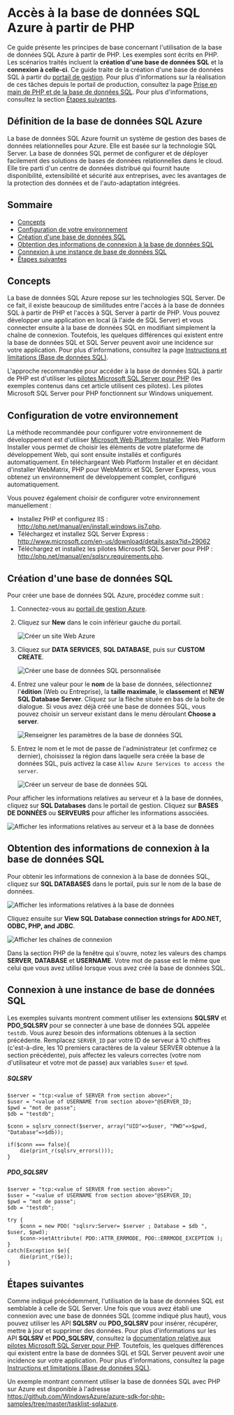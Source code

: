 <properties linkid="develop-php-sql-database" urlDisplayName="SQL Database" pageTitle="How to use SQL Database (PHP) - Azure feature guides" metaKeywords="Azure SQL Database PHP, SQL Database PHP" description="Learn how to create and connect to an Azure SQL Database from PHP." metaCanonical="" services="sql-database" documentationCenter="PHP" title="How to Access Azure SQL Database from PHP" authors="waltpo" solutions="" manager="bjsmith" editor="mollybos" videoId="" scriptId="" />

Accès à la base de données SQL Azure à partir de PHP
====================================================

Ce guide présente les principes de base concernant l'utilisation de la base de données SQL Azure à partir de PHP. Les exemples sont écrits en PHP. Les scénarios traités incluent la **création d'une base de données SQL** et la **connexion à celle-ci**. Ce guide traite de la création d'une base de données SQL à partir du [portail de gestion](https://manage.windowsazure.com). Pour plus d'informations sur la réalisation de ces tâches depuis le portail de production, consultez la page [Prise en main de PHP et de la base de données SQL](http://blogs.msdn.com/b/brian_swan/archive/2010/02/12/getting-started-with-php-and-sql-azure.aspx). Pour plus d'informations, consultez la section [Étapes suivantes](#NextSteps).

Définition de la base de données SQL Azure
------------------------------------------

La base de données SQL Azure fournit un système de gestion des bases de données relationnelles pour Azure. Elle est basée sur la technologie SQL Server. La base de données SQL permet de configurer et de déployer facilement des solutions de bases de données relationnelles dans le cloud. Elle tire parti d'un centre de données distribué qui fournit haute disponibilité, extensibilité et sécurité aux entreprises, avec les avantages de la protection des données et de l'auto-adaptation intégrées.

Sommaire
--------

-   [Concepts](#Concepts)
-   [Configuration de votre environnement](#Setup)
-   [Création d'une base de données SQL](#CreateServer)
-   [Obtention des informations de connexion à la base de données SQL](#ConnectionInfo)
-   [Connexion à une instance de base de données SQL](#Connect)
-   [Étapes suivantes](#NextSteps)

Concepts
--------

La base de données SQL Azure repose sur les technologies SQL Server. De ce fait, il existe beaucoup de similitudes entre l'accès à la base de données SQL à partir de PHP et l'accès à SQL Server à partir de PHP. Vous pouvez développer une application en local (à l'aide de SQL Server) et vous connecter ensuite à la base de données SQL en modifiant simplement la chaîne de connexion. Toutefois, les quelques différences qui existent entre la base de données SQL et SQL Server peuvent avoir une incidence sur votre application. Pour plus d'informations, consultez la page [Instructions et limitations (Base de données SQL)](http://msdn.microsoft.com/fr-fr/library/windowsazure/ff394102.aspx).

L'approche recommandée pour accéder à la base de données SQL à partir de PHP est d'utiliser les [pilotes Microsoft SQL Server pour PHP](http://www.microsoft.com/download/en/details.aspx?id=20098) (les exemples contenus dans cet article utilisent ces pilotes). Les pilotes Microsoft SQL Server pour PHP fonctionnent sur Windows uniquement.

Configuration de votre environnement
------------------------------------

La méthode recommandée pour configurer votre environnement de développement est d'utiliser [Microsoft Web Platform Installer](http://go.microsoft.com/fwlink/?LinkId=253447). Web Platform Installer vous permet de choisir les éléments de votre plateforme de développement Web, qui sont ensuite installés et configurés automatiquement. En téléchargeant Web Platform Installer et en décidant d'installer WebMatrix, PHP pour WebMatrix et SQL Server Express, vous obtenez un environnement de développement complet, configuré automatiquement.

Vous pouvez également choisir de configurer votre environnement manuellement :

-   Installez PHP et configurez IIS : <http://php.net/manual/en/install.windows.iis7.php>.
-   Téléchargez et installez SQL Server Express : <http://www.microsoft.com/en-us/download/details.aspx?id=29062>
-   Téléchargez et installez les pilotes Microsoft SQL Server pour PHP : <http://php.net/manual/en/sqlsrv.requirements.php>.

Création d'une base de données SQL
----------------------------------

Pour créer une base de données SQL Azure, procédez comme suit :

1.  Connectez-vous au [portail de gestion Azure](https://manage.windowsazure.com).
2.  Cliquez sur **New** dans le coin inférieur gauche du portail.

    ![Créer un site Web Azure](./media/sql-database-php-how-to-use-sql-database/plus-new.png)

3.  Cliquez sur **DATA SERVICES**, **SQL DATABASE**, puis sur **CUSTOM CREATE**.

    ![Créer une base de données SQL personnalisée](./media/sql-database-php-how-to-use-sql-database/create_custom_sql_db-2.png)

4.  Entrez une valeur pour le **nom** de la base de données, sélectionnez l'**édition** (Web ou Entreprise), la **taille maximale**, le **classement** et **NEW SQL Database Server**. Cliquez sur la flèche située en bas de la boîte de dialogue. Si vous avez déjà créé une base de données SQL, vous pouvez choisir un serveur existant dans le menu déroulant **Choose a server**.

    ![Renseigner les paramètres de la base de données SQL](./media/sql-database-php-how-to-use-sql-database/new-sql-db.png)

5.  Entrez le nom et le mot de passe de l'administrateur (et confirmez ce dernier), choisissez la région dans laquelle sera créée la base de données SQL, puis activez la case `Allow Azure Services to access the server`.

    ![Créer un serveur de base de données SQL](./media/sql-database-php-how-to-use-sql-database/db-server-settings.png)

Pour afficher les informations relatives au serveur et à la base de données, cliquez sur **SQL Databases** dans le portail de gestion. Cliquez sur **BASES DE DONNÉES** ou **SERVEURS** pour afficher les informations associées.

![Afficher les informations relatives au serveur et à la base de données](./media/sql-database-php-how-to-use-sql-database/sql-dbs-portal.png)

Obtention des informations de connexion à la base de données SQL
----------------------------------------------------------------

Pour obtenir les informations de connexion à la base de données SQL, cliquez sur **SQL DATABASES** dans le portail, puis sur le nom de la base de données.

![Afficher les informations relatives à la base de données](./media/sql-database-php-how-to-use-sql-database/go-to-db-info.png)

Cliquez ensuite sur **View SQL Database connection strings for ADO.NET, ODBC, PHP, and JDBC**.

![Afficher les chaînes de connexion](./media/sql-database-php-how-to-use-sql-database/show-connection-string-2.png)

Dans la section PHP de la fenêtre qui s'ouvre, notez les valeurs des champs **SERVER**, **DATABASE** et **USERNAME**. Votre mot de passe est le même que celui que vous avez utilisé lorsque vous avez créé la base de données SQL.

Connexion à une instance de base de données SQL
-----------------------------------------------

Les exemples suivants montrent comment utiliser les extensions **SQLSRV** et **PDO\_SQLSRV** pour se connecter à une base de données SQL appelée `testdb`. Vous aurez besoin des informations obtenues à la section précédente. Remplacez `SERVER_ID` par votre ID de serveur à 10 chiffres (c'est-à-dire, les 10 premiers caractères de la valeur SERVER obtenue à la section précédente), puis affectez les valeurs correctes (votre nom d'utilisateur et votre mot de passe) aux variables `$user` et `$pwd`.

##### SQLSRV

    $server = "tcp:<value of SERVER from section above>";
    $user = "<value of USERNAME from section above>"@SERVER_ID;
    $pwd = "mot de passe";
    $db = "testdb";

    $conn = sqlsrv_connect($server, array("UID"=>$user, "PWD"=>$pwd, "Database"=>$db));

    if($conn === false){
        die(print_r(sqlsrv_errors()));
    }

##### PDO\_SQLSRV

    $server = "tcp:<value of SERVER from section above>";
    $user = "<value of USERNAME from section above>"@SERVER_ID;
    $pwd = "mot de passe";
    $db = "testdb";

    try {
        $conn = new PDO( "sqlsrv:Server= $server ; Database = $db ", $user, $pwd);
        $conn->setAttribute( PDO::ATTR_ERRMODE, PDO::ERRMODE_EXCEPTION );
    }
    catch(Exception $e){
        die(print_r($e));
    }

Étapes suivantes
----------------

Comme indiqué précédemment, l'utilisation de la base de données SQL est semblable à celle de SQL Server. Une fois que vous avez établi une connexion avec une base de données SQL (comme indiqué plus haut), vous pouvez utiliser les API **SQLSRV** ou **PDO\_SQLSRV** pour insérer, récupérer, mettre à jour et supprimer des données. Pour plus d'informations sur les API **SQLSRV** et **PDO\_SQLSRV**, consultez la [documentation relative aux pilotes Microsoft SQL Server pour PHP](http://msdn.microsoft.com/fr-fr/library/dd638075(SQL.10).aspx). Toutefois, les quelques différences qui existent entre la base de données SQL et SQL Server peuvent avoir une incidence sur votre application. Pour plus d'informations, consultez la page [Instructions et limitations (Base de données SQL)](http://msdn.microsoft.com/fr-fr/library/windowsazure/ff394102.aspx).

Un exemple montrant comment utiliser la base de données SQL avec PHP sur Azure est disponible à l'adresse <https://github.com/WindowsAzure/azure-sdk-for-php-samples/tree/master/tasklist-sqlazure>.

